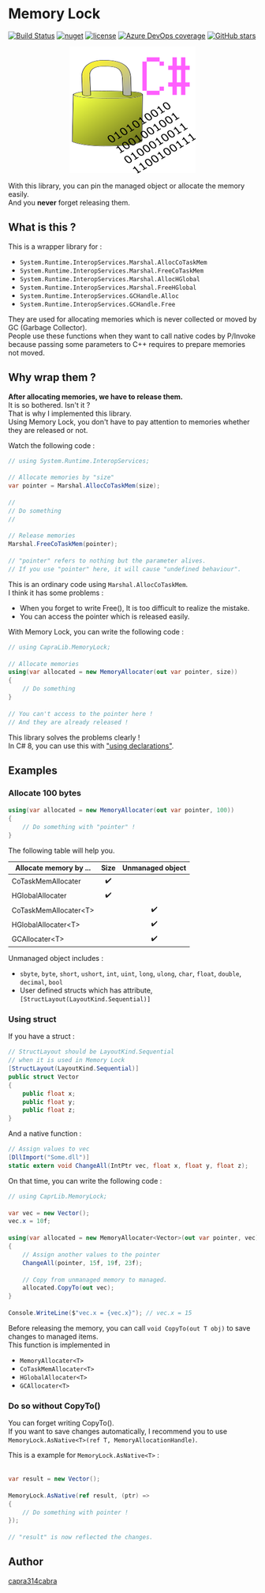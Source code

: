 # Memory Lock

[![Build Status](https://dev.azure.com/capra314cabra/MemoryLock/_apis/build/status/capra314cabra.MemoryLock?branchName=master)](https://dev.azure.com/capra314cabra/MemoryLock/_build/latest?definitionId=5&branchName=master)
[![nuget](https://img.shields.io/nuget/v/MemoryLock)](https://www.nuget.org/packages/MemoryLock/)
[![license](https://img.shields.io/github/license/capra314cabra/MemoryLock)](https://github.com/capra314cabra/MemoryLock/blob/master/LICENSE)
[![Azure DevOps coverage](https://img.shields.io/azure-devops/coverage/capra314cabra/MemoryLock/5)](https://dev.azure.com/capra314cabra/MemoryLock/_build/latest?definitionId=5&branchName=master)
[![GitHub stars](https://img.shields.io/github/stars/capra314cabra/MemoryLock?style=social)](https://github.com/capra314cabra/MemoryLock)

<p align="center">
  <img src="image/icon_256.png"/>
</p>

With this library, you can pin the managed object or allocate the memory easily.   
And you __never__ forget releasing them.

## What is this ?

This is a wrapper library for :

- `System.Runtime.InteropServices.Marshal.AllocCoTaskMem`
- `System.Runtime.InteropServices.Marshal.FreeCoTaskMem`
- `System.Runtime.InteropServices.Marshal.AllocHGlobal`
- `System.Runtime.InteropServices.Marshal.FreeHGlobal`
- `System.Runtime.InteropServices.GCHandle.Alloc`
- `System.Runtime.InteropServices.GCHandle.Free`

They are used for allocating memories which is never collected or moved by GC (Garbage Collector).  
People use these functions when they want to call native codes by P/Invoke because passing some parameters to C++ requires to prepare memories not moved.

## Why wrap them ?

__After allocating memories, we have to release them.__  
It is so bothered. Isn't it ?  
That is why I implemented this library.  
Using Memory Lock, you don't have to pay attention to memories whether they are released or not.

Watch the following code :
``` C#
// using System.Runtime.InteropServices;

// Allocate memories by "size"
var pointer = Marshal.AllocCoTaskMem(size);

//
// Do something
//

// Release memories
Marshal.FreeCoTaskMem(pointer);

// "pointer" refers to nothing but the parameter alives.
// If you use "pointer" here, it will cause "undefined behaviour".
```

This is an ordinary code using `Marshal.AllocCoTaskMem`.  
I think it has some problems : 
- When you forget to write Free(), It is too difficult to realize the mistake.
- You can access the pointer which is released easily.

With Memory Lock, you can write the following code :

``` C#
// using CapraLib.MemoryLock;

// Allocate memories
using(var allocated = new MemoryAllocater(out var pointer, size))
{
    // Do something
}

// You can't access to the pointer here !
// And they are already released !
```

This library solves the problems clearly !  
In C# 8, you can use this with ["using declarations"](https://docs.microsoft.com/en-us/dotnet/csharp/whats-new/csharp-8#using-declarations).

## Examples

### Allocate 100 bytes

``` C#
using(var allocated = new MemoryAllocater(out var pointer, 100))
{
    // Do something with "pointer" !
}
```

The following table will help you.

| Allocate memory by ... | Size | Unmanaged object |
|---|:---:|:---:|
| CoTaskMemAllocater | :heavy_check_mark: |
| HGlobalAllocater | :heavy_check_mark: |
| CoTaskMemAllocater&lt;T&gt; || :heavy_check_mark: |
| HGlobalAllocater&lt;T&gt; || :heavy_check_mark: |
| GCAllocater&lt;T&gt; || :heavy_check_mark: |

Unmanaged object includes : 
- `sbyte`, `byte`, `short`, `ushort`, `int`, `uint`, `long`, `ulong`, `char`, `float`, `double`, `decimal`, `bool`
- User defined structs which has attribute, `[StructLayout(LayoutKind.Sequential)]`

### Using struct

If you have a struct :

``` C#
// StructLayout should be LayoutKind.Sequential
// when it is used in Memory Lock
[StructLayout(LayoutKind.Sequential)]
public struct Vector
{
    public float x;
    public float y;
    public float z;
}
```

And a native function : 

``` C#
// Assign values to vec
[DllImport("Some.dll")]
static extern void ChangeAll(IntPtr vec, float x, float y, float z);
```

On that time, you can write the following code : 

``` C#
// using CaprLib.MemoryLock;

var vec = new Vector();
vec.x = 10f;

using(var allocated = new MemoryAllocater<Vector>(out var pointer, vec))
{
    // Assign another values to the pointer
    ChangeAll(pointer, 15f, 19f, 23f);

    // Copy from unmanaged memory to managed.
    allocated.CopyTo(out vec);
}

Console.WriteLine($"vec.x = {vec.x}"); // vec.x = 15
```

Before releasing the memory, you can call `void CopyTo(out T obj)` to save changes to managed items.  
This function is implemented in

- `MemoryAllocater<T>`
- `CoTaskMemAllocater<T>`
- `HGlobalAllocater<T>`
- `GCAllocater<T>`

### Do so without CopyTo()

You can forget writing CopyTo().  
If you want to save changes automatically, I recommend you to use `MemoryLock.AsNative<T>(ref T, MemoryAllocationHandle)`.

This is a example for `MemoryLock.AsNative<T>` :

``` C#

var result = new Vector();

MemoryLock.AsNative(ref result, (ptr) => 
{
    // Do something with pointer !
});

// "result" is now reflected the changes.

```

## Author

[capra314cabra](https://github.com/capra314cabra)
